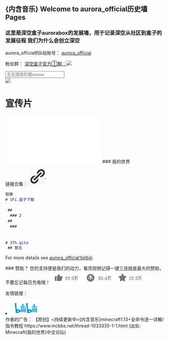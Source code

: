 <!DOCTYPE html>
## {内含音乐} Welcome to aurora_official历史墙 Pages

<html>
<head>
  <title>
    深空aurora发展墙
  </title>
</head>
<body>
  <h3>
这里是深空盒子aurorabox的发展墙，用于记录深空从社区到盒子的发展征程
我们为什么会创立深空
  </h3> 
</body>
<html>

aurora_official的b站账号： [aurora_official](https://space.bilibili.com/) 

粉丝群：
[深空盒子官方①群：<img src="./home/join_aurorachat_1.png">](https://jq.qq.com/?_wv=1027&k=4jYm7Ks3)

<div class="clearfix g-search search-container">
  <input type="text" placeholder="无法搜索的框wwww">
  <span class="icon search-btn">
  </span>
</div>

<img src="./home/.jpg">


# 宣传片
<iframe src="//player.bilibili.com/player.html?aid=712802738&bvid=BV1fD4y1Q7NA&cid=256284881&page=1" scrolling="no" border="0" frameborder="no" framespacing="0" allowfullscreen="true"> </iframe>
### 我的世界

链接合集：
<img src="./home/2.png">

```markdown
链接
# 1Fi.盒子下载

 ## 
  ### 2
 ## 
  ### 
  

# 3Th.qita
 ## 暂无
```

For more details see [aurora_official’bilibili](https://space.bilibili.com/).

<span class="h-f-btn h-follow">
  <i class="关注">
  </i>
        </span>
### 赞助？
您的支持便是我们的动力，看完视频记得一键三连就是最大的赞助，不要忘记每日充电哦！
<img src="./home/3.png">


友情链接：

<li class="downloads"><a href="https://bilibili.com">
  <img src="./home/4.png">
  </a>

</li>
作者的广告：
【原创】<持续更新中>[内含音乐]minecraft1.13+全命令逐一详解/指令教程
https://www.mcbbs.net/thread-1033335-1-1.html
(出处: Minecraft(我的世界)中文论坛)
